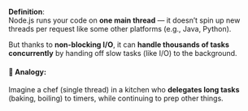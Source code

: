 **Definition**:  
Node.js runs your code on **one main thread** — it doesn’t spin up new threads per request like some other platforms (e.g., Java, Python).

But thanks to **non-blocking I/O**, it can **handle thousands of tasks concurrently** by handing off slow tasks (like I/O) to the background.

#### 🧠 Analogy:

Imagine a chef (single thread) in a kitchen who **delegates long tasks** (baking, boiling) to timers, while continuing to prep other things.
